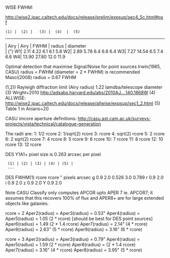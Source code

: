 WISE FWHM:


http://wise2.ipac.caltech.edu/docs/release/prelim/expsup/sec4_5c.html#psf


    (1) |  (2) |   (3) |  (4)  |  (5) 
-----------------------------------------
  |  Airy  | Airy  |        FWHM
  | radius | diameter        
  |  (")
W1|  2.11   4.22   6.1   6.1    5.8
W2|  2.89   5.78   6.4   6.8    6.4
W3|  7.27   14.54  6.5   7.4    6.6
W4| 13.90   27.80  12.0         11.9


Optimal detection that maximise Signal/Noise for point sources
Irwin(1985, CASU) radius = FWHM (diameter = 2 * FWHM) is recommended
Masci(2008)       radius = 0.67 FWHM

(1,2)) Rayleigh diffraction limit (Airy radius) 1.22 lamdba/telescope diameter
(3) Wright+2010 http://adsabs.harvard.edu/abs/2010AJ....140.1868W 
(4) ALLWISE: http://wise2.ipac.caltech.edu/docs/release/allwise/expsup/sec1_2.html
(5) Table 1 in Aniano+20


CASU imcore aperture definitions:
http://casu.ast.cam.ac.uk/surveys-projects/vista/technical/catalogue-generation

The radii are:
1:  1/2 rcore
2:  1/sqrt(2) rcore
3:  rcore
4:  sqrt(2)  rcore
5:  2 rcore
6:  2 sqrt(2) rcore
7:  4 rcore
8:  5  rcore
9:  6  rcore
10: 7  rcore
11: 8  rcore
12: 10 rcore
13: 12 rcore




DES Y1A1+ pixel size is 0.263 arcsec per pixel 

     (1) | (2) | (3) | (4) | (5) |
	 ---
DES FWHM(1)     rcore        rcore 
     "       pixels arcsec
g   0.9       2.0   0.526    3.0  0.789
r   0.9       2.0   
i   0.9       2.0
z   0.9       2.0
Y   0.9       2.0


Note CASU Classify only computes APCOR upto APER 7 ie. APCOR7; it assumes
that this recovers 100% of flux and APER8+ are for large extended objects like
galaxies.

rcore = 2
Aper2(radius) = 
Aper3(radius) = 0.53"
Aper4(radius) = 
Aper5(radius) = 1.05    (2 * rcore) [should be best for DES point sources]
Aper6(radius) = 1.49    (2 * 1.4 rcore)
Aper7(radius) = 2.14"   (4 * rcore)
Aper8(radius) = 2.63"   (5 * rcore)
Aper9(radius) = 3.16"   (6 * rcore)



rcore = 3
Aper2(radius) = 
Aper3(radius) = 0.79"
Aper4(radius) = 
Aper5(radius) = 1.59    (2 * rcore) 
Aper6(radius) =         (2 * 1.4 rcore)
Aper7(radius) = 3.16"   (4 * rcore)
Aper8(radius) = 3.95"   (5 * rcore)

